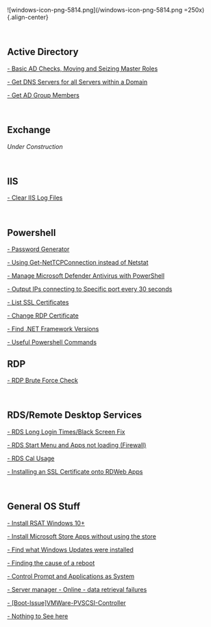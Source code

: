![windows-icon-png-5814.png](/windows-icon-png-5814.png  =250x){.align-center}


<br>

## Active Directory
[- Basic AD Checks, Moving and Seizing Master Roles](/Windows/AD-Checks-Move-Seize-Master-Roles)

[- Get DNS Servers for all Servers within a Domain](/Windows/AD-DNSServer-Check)

[- Get AD Group Members](/Windows/AD-Group-Members)


<br>

## Exchange
*Under Construction*

<br>

## IIS
[- Clear IIS Log Files](/Windows/IISLogClean)

<br>

## Powershell
[- Password Generator](/Windows/Powershell-PW-Generator)

[- Using Get-NetTCPConnection instead of Netstat](/Windows/Powershell-NetTCPConnection)

[- Manage Microsoft Defender Antivirus with PowerShell](/Windows/Manage_Microsoft_Defender_With_Powershell)

[- Output IPs connecting to Specific port every 30 seconds](/Windows/Output-IPs-on-Port-Every-30-Seconds)

[- List SSL Certificates](/Windows/Powershell-List-Certs)

[- Change RDP Certificate](/Windows/Powershell-RDP-Cert)

[- Find .NET Framework Versions](/Windows/Dot-Net-Framework-Versions)

[- Useful Powershell Commands](/Windows/Powershell-Commands)
<br>

## RDP
[- RDP Brute Force Check](/Windows/RDPBruteForceCheck)

<br>

## RDS/Remote Desktop Services
[- RDS Long Login Times/Black Screen Fix](/Windows/RDSBlackScreenFix)

[- RDS Start Menu and Apps not loading (Firewall)](/Windows/RDSStartAppReset)

[- RDS Cal Usage](/Windows/RDSCalUsage)

[- Installing an SSL Certificate onto RDWeb Apps](/Windows/RDWebSSL)

<br>

## General OS Stuff
[- Install RSAT Windows 10+](/Windows/InstallRSATW10+)

[- Install Microsoft Store Apps without using the store](/Windows/BypassMSStore)

[- Find what Windows Updates were installed](/Windows/FindWindowsUpdates)

[- Finding the cause of a reboot](/Windows/FindRebootCause)

[- Control Prompt and Applications as System](/Windows/SystemCMDandApps)

[- Server manager - Online - data retrieval failures](/Windows/ServerManager-DataRetrievalFailure)

[- [Boot-Issue]VMWare-PVSCSI-Controller](/Windows/[Boot-Issue]VMWare-PVSCSI-Controller)

[- Nothing to See here](/Windows/Development)
